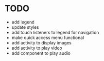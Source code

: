 # TODO

* add legend
* update styles
* add touch listeners to legend for navigation
* make quick access menu functional
* add activity to display images
* add activity to play video
* add component to play audio
